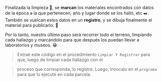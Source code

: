 <gs-attire attire-url="https://raw.githubusercontent.com/MumukiProject/mumuki-guia-gobstones-expresiones-kids/master/assets/attires/config_1534261073557.json"></gs-attire>

<gs-toolbox toolbox-url="https://raw.githubusercontent.com/MumukiProject/mumuki-guia-gobstones-expresiones-kids/master/assets/toolbox.xml">
</gs-toolbox>

Finalizada la limpieza :shower:, se **marcan** los materiales encontrados con datos de la época a la que pertenecen, año y lugar donde se los halló, etc :black_nib:. También se vuelcan estos datos en un **registro**, y se dibuja finalmente el material para publicarlo. :newspaper: 

Por lo tanto, nuestro último paso será recorrer todo el terreno, limpiando cada hallazgo y marcándolo para que después los puedan llevar a laboratorios y museos. :grin:

> Extraé este código en el procedimiento `Limpiar Y Registrar` para que, luego de limpiar cada hallazgo con el

> proceso que corresponda, lo registre. Luego, invocalo en el `programa` para que lo ejecute en cada parcela. 